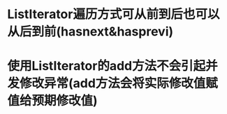 # ListIterator遍历方式可从前到后也可以从后到前(hasnext&hasprevi)
# 使用ListIterator的add方法不会引起并发修改异常(add方法会将实际修改值赋值给预期修改值)